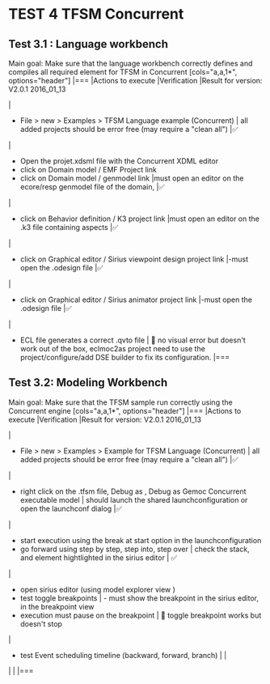 # TEST 4 TFSM Concurrent

## Test 3.1 : Language workbench
Main goal: Make sure that the language workbench correctly defines and compiles all required element for TFSM in Concurrent
[cols="a,a,1*", options="header"]
|===
|Actions to execute
|Verification
|Result for version: V2.0.1 2016_01_13

|
- File > new > Examples > TFSM Language example (Concurrent)
| all added projects should be error free (may require a "clean all")
|:white_check_mark:

|
- Open the projet.xdsml file with the Concurrent XDML editor
- click on Domain model / EMF Project link
- click on Domain model / genmodel link
|must open an editor on the ecore/resp genmodel file of the domain, 
|:white_check_mark:

|
- click on Behavior definition / K3 project link
|must open an editor on the .k3 file containing aspects
|:white_check_mark:

|
- click on Graphical editor / Sirius viewpoint design project link
|-must open the .odesign file
|:white_check_mark:

|
- click on Graphical editor / Sirius animator project link
|-must open the .odesign file
|:white_check_mark:


|
- ECL file generates a correct .qvto file
| :large_orange_diamond: no visual error but doesn't work out of the box, eclmoc2as project need to use the project/configure/add DSE builder to fix its configuration.
|===



## Test 3.2: Modeling Workbench
Main goal: Make sure that the TFSM sample run correctly using the Concurrent engine
[cols="a,a,1*", options="header"]
|===
|Actions to execute
|Verification
|Result for version: V2.0.1 2016_01_13

|
- File > new > Examples > Example for TFSM Language (Concurrent)
| all added projects should be error free (may require a "clean all")
|:white_check_mark:

|
- right click on the .tfsm file, Debug as , Debug as Gemoc Concurrent executable model
| should launch the shared launchconfiguration or open the launchconf dialog
|:white_check_mark:

|
- start execution using the break at start option in the launchconfiguration
- go forward using step by step, step into, step over
| check the stack, and element hightlighted in the sirius editor
| :white_check_mark:

|
- open sirius editor (using model explorer view )
- test toggle breakpoints
| - must show the breakpoint in the sirius editor, in the breakpoint view
- execution must pause on the breakpoint
| :red_circle: toggle breakpoint works but doesn't stop 

|
- test Event scheduling timeline (backward, forward, branch)
| 
|

|
|
|===
